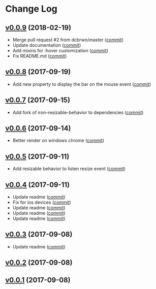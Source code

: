 # Change Log

## [v0.0.9](https://github.com/DoubleTrade/custom-scrollbar/tree/0.0.9) (2018-02-19)
- Merge pull request #2 from dcbrwn/master ([commit](https://github.com/DoubleTrade/custom-scrollbar/commit/483c785))
- Update documentation ([commit](https://github.com/DoubleTrade/custom-scrollbar/commit/e25b09e))
- Add mixins for :hover customization ([commit](https://github.com/DoubleTrade/custom-scrollbar/commit/dcf084a))
- Fix README.md ([commit](https://github.com/DoubleTrade/custom-scrollbar/commit/78dc656))

## [v0.0.8](https://github.com/DoubleTrade/custom-scrollbar/tree/0.0.8) (2017-09-19)
- Add new property to display the bar on the mouse event ([commit](https://github.com/DoubleTrade/custom-scrollbar/commit/974ae3d))

## [v0.0.7](https://github.com/DoubleTrade/custom-scrollbar/tree/0.0.7) (2017-09-15)
- Add fork of iron-resizable-behavior to dependencies ([commit](https://github.com/DoubleTrade/custom-scrollbar/commit/439d80a))

## [v0.0.6](https://github.com/DoubleTrade/custom-scrollbar/tree/0.0.6) (2017-09-14)
- Better render on windows chrome ([commit](https://github.com/DoubleTrade/custom-scrollbar/commit/5cfa3d9))

## [v0.0.5](https://github.com/DoubleTrade/custom-scrollbar/tree/0.0.5) (2017-09-11)
- Add resizable behavior to listen resize event ([commit](https://github.com/DoubleTrade/custom-scrollbar/commit/7b8e59f))

## [v0.0.4](https://github.com/DoubleTrade/custom-scrollbar/tree/0.0.4) (2017-09-11)
- Update readme ([commit](https://github.com/DoubleTrade/custom-scrollbar/commit/831821d))
- Fix for ios devices ([commit](https://github.com/DoubleTrade/custom-scrollbar/commit/29a2415))
- Update readme ([commit](https://github.com/DoubleTrade/custom-scrollbar/commit/2664cca))
- Update readme ([commit](https://github.com/DoubleTrade/custom-scrollbar/commit/a501155))
- Update readme ([commit](https://github.com/DoubleTrade/custom-scrollbar/commit/28b0135))

## [v0.0.3](https://github.com/DoubleTrade/custom-scrollbar/tree/0.0.3) (2017-09-08)
- Update readme ([commit](https://github.com/DoubleTrade/custom-scrollbar/commit/57f8044))

## [v0.0.2](https://github.com/DoubleTrade/custom-scrollbar/tree/0.0.2) (2017-09-08)

## [v0.0.1](https://github.com/DoubleTrade/custom-scrollbar/tree/0.0.1) (2017-09-08)
